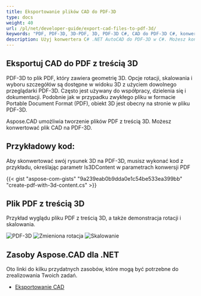 ```yaml
---
title: Eksportowanie plików CAD do PDF-3D
type: docs
weight: 40
url: /pl/net/developer-guide/export-cad-files-to-pdf-3d/
keywords: "PDF, PDF-3D, 3D-PDF, 3D, PDF-3D C#, CAD do PDF-3D C#, konwersja AutoCAD, konwersja autocad do pdf-3d"
description: Użyj konwertera C# .NET AutoCAD do PDF-3D w C#. Możesz konwertować model 3D na PDF-3D w C# .NET.
---
```


## **Eksportuj CAD do PDF z treścią 3D**

PDF-3D to plik PDF, który zawiera geometrię 3D. Opcje rotacji, skalowania i wyboru szczegółów są dostępne w widoku 3D z użyciem dowolnego przeglądarki PDF-3D. Często jest używany do współpracy, dzielenia się i dokumentacji. Podobnie jak w przypadku zwykłego pliku w formacie Portable Document Format (PDF), obiekt 3D jest obecny na stronie w pliku PDF-3D.

Aspose.CAD umożliwia tworzenie plików PDF z treścią 3D. Możesz konwertować plik CAD na PDF-3D.

## **Przykładowy kod:**

Aby skonwertować swój rysunek 3D na PDF-3D, musisz wykonać kod z przykładu, określając parametr Is3DContent w parametrach konwersji PDF

{{< gist "aspose-com-gists" "9a239eab0b9dda0e1c54be533ea399bb" "create-pdf-with-3d-content.cs" >}}

## **Plik PDF z treścią 3D**

Przykład wyglądu pliku PDF z treścią 3D, a także demonstracja rotacji i skalowania.

![PDF-3D](/cad/_assets/guide/pdf-3d/result.png)
![Zmieniona rotacja](/cad/_assets/guide/pdf-3d/rotate.png)
![Skalowanie](/cad/_assets/guide/pdf-3d/scaling.png)

## **Zasoby Aspose.CAD dla .NET**

Oto linki do kilku przydatnych zasobów, które mogą być potrzebne do zrealizowania Twoich zadań.

- [Eksportowanie CAD](/pl/cad/net/exporting-cad/)
